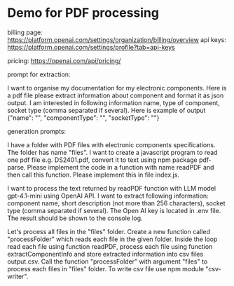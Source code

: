 # Demo for PDF processing



billing page: https://platform.openai.com/settings/organization/billing/overview
api keys: https://platform.openai.com/settings/profile?tab=api-keys

pricing:
https://openai.com/api/pricing/

prompt for extraction:

I want to organise my documentation for my electronic components. Here is a pdf file  please extract information about component and format it as json output. I am interested in following information name, type of component, socket type (comma separated if several). Here is example of output {"name": "", "componentType": "", "socketType": ""}


generation prompts:

I have a folder with PDF files with electronic components specifications. The folder has name "files". I want to create a javascript program to read one pdf file e.g. DS2401.pdf, convert it to text using npm package pdf-parse. Please implement the code in a function with name readPDF and then call this function. Please implement this in file index.js.

I want to process the text returned by readPDF function with LLM model gpt-4.1-mini using OpenAI API. I want to extract following information: component name, short description (not more than 256 characters), socket type (comma separated if several). The Open AI key is located in .env file. The result should be shown to the console log.

Let's process all files in the "files" folder. Create a new function called "processFolder" which reads each file in the given folder. Inside the loop read each file using function readPDF, process each file using function extractComponentInfo and store extracted information into csv files output.csv. Call the function "processFolder" with argument "files" to process each files in "files" folder. To write csv file use npm module "csv-writer".


